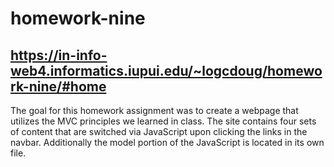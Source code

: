 # homework-nine
## https://in-info-web4.informatics.iupui.edu/~logcdoug/homework-nine/#home
The goal for this homework assignment was to create a webpage that utilizes the MVC principles we learned in class. The site contains four sets of content that are switched via JavaScript upon clicking the links in the navbar. Additionally the model portion of the JavaScript is located in its own file.
